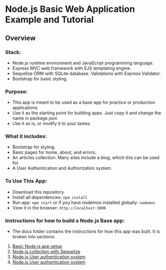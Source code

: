 # Node.js Basic Web Application Example and Tutorial
## Overview
### Stack: 
* Node.js runtime environment and JavaScript programming language.
* Express MVC web framework with EJS templating engine.
* Sequelize ORM with SQLite database. Validations with Express Validator.
* Bootstrap for basic styling.

### Purpose:
* This app is meant to be used as a base app for practice or production applications.  
* Use it as the starting point for building apps. Just copy it and change the name in package.json
* Use it as is, or modify it to your tastes.

### What it includes:
* Bootstrap for styling. 
* Basic pages for home, about, and errors.
* An articles collection. Many sites include a blog, which this can be used for.
* A User Authentication and Authorization system.

### To Use This App:
* Download this repository.
* Install all dependencies: ```npm install```
* Run app: `npm start` or if you have nodemon installed globally: `nodemon`
* View it in the browser: `http://localhost:3000`

### Instructions for how to build a Node.js Base app:
* The docs folder contains the instructions for how this app was built. It is broken into sections:
1. [Basic Node.js app setup](./docs/1-setup.md)
1. [Node.js collection with Sequelize](./docs/2-collection.md)
1. [Node.js User authentication system](./docs/3-authentication.md)
1. [Node.js User authentication system](./docs/4-user-associations.md)
